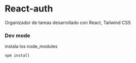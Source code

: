 # React-auth
Organizador de tareas desarrollado con React, Tailwind CSS


### Dev mode
instala los node_modules
~~~
npm install
~~~


